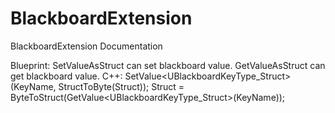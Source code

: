 # BlackboardExtension
BlackboardExtension Documentation


Blueprint:
  SetValueAsStruct can set blackboard value.
  GetValueAsStruct can get blackboard value.
C++:
 SetValue<UBlackboardKeyType_Struct>(KeyName, StructToByte(Struct));
 Struct = ByteToStruct<StructType>(GetValue<UBlackboardKeyType_Struct>(KeyName));
